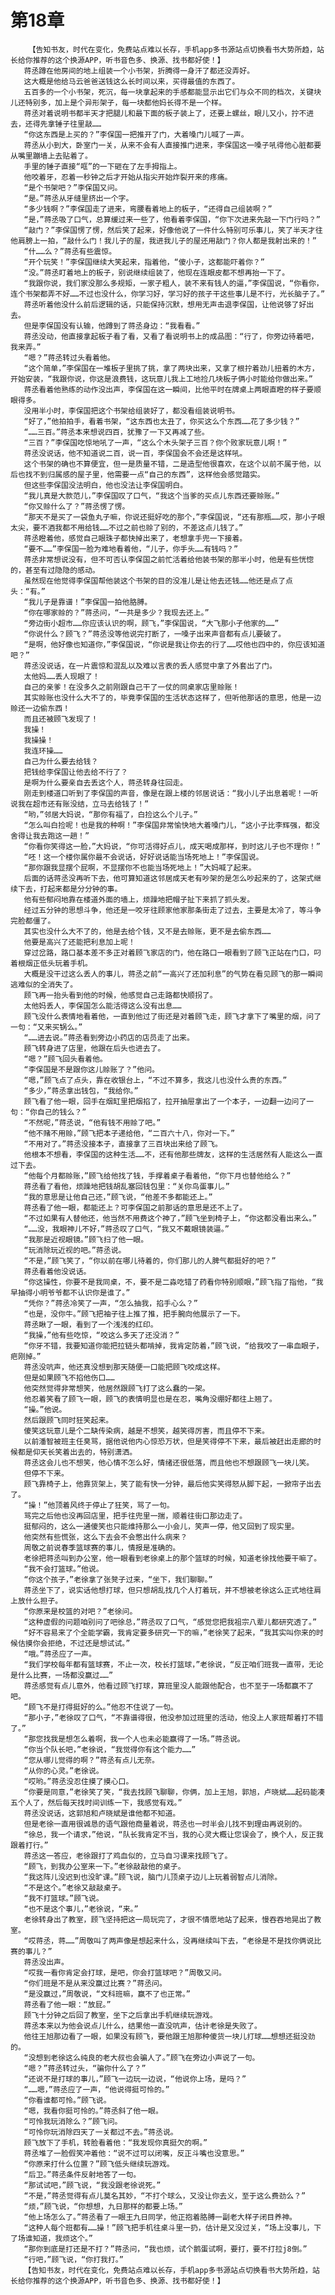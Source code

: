 # 第18章
        【告知书友，时代在变化，免费站点难以长存，手机app多书源站点切换看书大势所趋，站长给你推荐的这个换源APP，听书音色多、换源、找书都好使！】
       蒋丞蹲在他房间的地上组装一个小书架，折腾得一身汗了都还没弄好。
       这大概是他给马云爸爸送钱这么长时间以来，买得最值的东西了。
       五百多的一个小书架，死沉，每一块拿起来的手感都能显示出它们与众不同的档次，关键块儿还特别多，加上是个异形架子，每一块都他妈长得不是一个样。
       蒋丞对着说明书都半天才把腿儿和最下面的板子装上了，还要上螺丝，眼儿又小，拧不进去，还得先拿锤子往里敲……
       “你这东西是上买的？”李保国一把推开了门，大着嗓门儿喊了一声。
       蒋丞从小到大，卧室门一关，从来不会有人直接推门进来，李保国这一嗓子吼得他心脏都要从嘴里蹦墙上去贴着了。
       手里的锤子直接“哐”的一下砸在了左手拇指上。
       他咬着牙，忍着一秒钟之后才开始从指尖开始炸裂开来的疼痛。
       “是个书架吧？”李保国又问。
       “是。”蒋丞从牙缝里挤出一个字。
       “多少钱啊？”李保国走了进来，弯腰看着地上的板子，“还得自己组装啊？”
       “是，”蒋丞吸了口气，总算缓过来一些了，他看着李保国，“你下次进来先敲一下门行吗？”
       “敲门？”李保国愣了愣，然后笑了起来，好像他说了一件什么特别可乐事儿，笑了半天才往他肩膀上一拍，“敲什么门！我儿子的屋，我进我儿子的屋还用敲门？你人都是我射出来的！”
       “什……么？”蒋丞有些震惊。
       “开个玩笑！”李保国继续大笑起来，指着他，“傻小子，这都能吓着你？”
       “没。”蒋丞盯着地上的板子，别说继续组装了，他现在连眼皮都不想再抬一下了。
       “我跟你说，我们家没那么多规矩，一家子粗人，装不来有钱人的逼，”李保国说，“你看你，连个书架都弄不好……不过也没什么，你学习好，学习好的孩子干这些事儿是不行，光长脑子了。”
       蒋丞听着他没什么前后逻辑的话，只能保持沉默，想用无声击退李保国，让他说够了好出去。
       但是李保国没有认输，他蹲到了蒋丞身边：“我看看。”
       蒋丞没动，他直接拿起板子看了看，又看了看说明书上的成品图：“行了，你旁边待着吧，我来弄。”
       “嗯？”蒋丞转过头看着他。
       “这个简单，”李保国在一堆板子里挑了挑，拿了两块出来，又拿了根拧着劲儿扭着的木方，开始安装，“我跟你说，你这是浪费钱，这玩意儿我上工地捡几块板子俩小时能给你做出来。”
       蒋丞看着他熟练的动作没出声，李保国在这一瞬间，比他平时在牌桌上两眼直瞪的样子要顺眼得多。
       没用半小时，李保国把这个书架给组装好了，都没看组装说明书。
       “好了，”他拍拍手，看着书架，“这东西也太丑了，你买这么个东西……花了多少钱？”
       “……三百。”蒋丞本来想说四百，犹豫了一下又再减了些。
       “三百？”李保国吃惊地吼了一声，“这么个木头架子三百？你个败家玩意儿啊！”
       蒋丞没说话，他不知道说二百，说一百，李保国会不会还是这样吼。
       这个书架的确也不算便宜，但一是质量不错，二是造型他很喜欢，在这个以前不属于他，以后也找不到归属感的屋子里，他需要一点“自己的东西”，这样他会感觉踏实。
       但这些李保国没法明白，他也没法让李保国明白。
       “我儿真是大款范儿，”李保国叹了口气，“我这个当爹的买点儿东西还要赊账。”
       “你又赊什么了？”蒋丞愣了愣。
       “那天不是买了一袋鱼丸子嘛，你说还挺好吃的那个，”李保国说，“还有那瓶……哎，那小子眼太尖，要不酒我都不用给钱……不过之前也赊了别的，不差这点儿钱了。”
       蒋丞瞪着他，感觉自己眼珠子都快掉出来了，老想拿手兜一下接着。
       “要不……”李保国一脸为难地看着他，“儿子，你手头……有钱吗？”
       蒋丞非常想说没有，但不可否认李保国之前忙活着给他装书架的那半小时，他是有些恍惚的，甚至有过隐隐的感动。
       虽然现在他觉得李保国帮他装这个书架的目的没准儿是让他去还钱……他还是点了点头：“有。”
       “我儿子是靠谱！”李保国一拍他胳膊。
       “你在哪家赊的？”蒋丞问，“一共是多少？我现去还上。”
       “旁边街小超市……你应该认识的啊，顾飞，”李保国说，“大飞那小子他家的……”
       “你说什么？顾飞？”蒋丞没等他说完打断了，一嗓子出来声音都有点儿要破了。
       “是啊，他好像也知道你，”李保国说，“你说是我让你去的行了……哎他也四中的，你应该知道吧？”
       蒋丞没说话，在一片震惊和混乱以及难以言表的丢人感觉中拿了外套出了门。
       太他妈……丢人现眼了！
       自己的亲爹！在没多久之前刚跟自己干了一仗的同桌家店里赊账！
       其实赊账也没什么大不了的，毕竟李保国的生活状态这样了，但听他那话的意思，他是一边赊还一边偷东西！
       而且还被顾飞发现了！
       我操！
       我操操！
       我连环操……
       自己为什么要去给钱？
       把钱给李保国让他去给不行了？
       是啊为什么要亲自去丢这个人，蒋丞转身往回走。
       刚走到楼道口听到了李保国的声音，像是在跟上楼的邻居说话：“我小儿子出息着呢！一听说我在超市还有账没结，立马去给钱了！”
       “哟，”邻居大妈说，“那你有福了，白捡这么个儿子。”
       “怎么叫白捡呢！也是我的种啊！”李保国非常愉快地大着嗓门儿，“这小子比李辉强，都没舍得让我去跑这一趟！”
       “你看你笑得这一脸，”大妈说，“你可活得好点儿，成天喝成那样，到时这儿子也不理你！”
       “呸！这一个楼你属你最不会说话，好好说话能当场死地上！”李保国说。
       “那你跟我显摆个屁啊，不显摆你不也能当场死地上！”大妈喊了起来。
       后面的话蒋丞没再听下去，他可算知道这邻居成天老有吵架的是怎么吵起来的了，这架式继续下去，打起来都是分分钟的事。
       他有些郁闷地靠在楼道外面的墙上，烦躁地把帽子扯下来抓了抓头发。
       经过五分钟的思想斗争，他还是一咬牙往顾家他家那条街走了过去，主要是太冷了，等斗争完脸都僵了。
       其实也没什么大不了的，他是去给个钱，又不是去赊账，更不是去偷东西……
       他要是高兴了还能把利息加上呢！
       穿过岔路，路口基本差不多正对着顾飞家店的门，他在路口一眼看到了顾飞正站在门口，叼着根烟正低头玩着手机。
       大概是没干过这么丢人的事儿，蒋丞之前“一高兴了还加利息”的气势在看见顾飞的那一瞬间逃难似的全消失了。
       顾飞再一抬头看到他的时候，他感觉自己走路都快顺拐了。
       太他妈丢人，李保国怎么能活得这么没有出息……
       顾飞没什么表情地看着他，一直到他过了街还是对着顾飞走，顾飞才拿下了嘴里的烟，问了一句：“又来买锅么。”
       “……进去说。”蒋丞看到旁边小药店的店员走了出来。
       顾飞转身进了店里，他跟在后头也进去了。
       “嗯？”顾飞回头看着他。
       “李保国是不是跟你这儿赊账了？”他问。
       “嗯，”顾飞点了点头，靠在收银台上，“不过不算多，我这儿也没什么贵的东西。”
       “多少，”蒋丞拿出钱包，“我给你。”
       顾飞看了他一眼，回手在烟缸里把烟掐了，拉开抽屉拿出了一个本子，一边翻一边问了一句：“你自己的钱么？”
       “不然呢，”蒋丞说，“他有钱不用赊了吧。”
       “他不赌不用赊，”顾飞把本子递给他，“二百六十八，你对一下。”
       “不用对了。”蒋丞没接本子，直接拿了三百块出来给了顾飞。
       他根本不想看，李保国的这种生活……不，还有他那些牌友，这样的生活居然有人能这么一直过下去。
       “他每个月都赊账，”顾飞给他找了钱，手撑着桌子看着他，“你下月也替他给么？”
       蒋丞看了看他，烦躁地把钱胡乱塞回钱包里：“关你鸟蛋事儿。”
       “我的意思是让他自己还，”顾飞说，“他差不多都能还上。”
       蒋丞看了他一眼，都能还上？可李保国之前那话的意思是还不上了。
       “不过如果有人替他还，他当然不用费这个神了，”顾飞坐到椅子上，“你这都没看出来么。”
       “……没，我眼神儿不好，”蒋丞叹了口气，“我又不戴眼镜装逼。”
       “我那是近视眼镜。”顾飞扫了他一眼。
       “玩消除玩近视的吧。”蒋丞说。
       “不是，”顾飞笑了，“你以前在哪儿待着的，你们那儿的人脾气都挺好的吧？”
       蒋丞看着他没说话。
       “你这操性，你要不是我同桌，不，要不是二淼吃错了药看你特别顺眼，”顾飞指了指他，“我早抽得小明爷爷都不认识你是谁了。”
       “凭你？”蒋丞冷笑了一声，“怎么抽我，掐手心么？”
       “也是，没你牛。”顾飞把袖子往上推了推，把手腕向他展示了一下。
       蒋丞瞅了一眼，看到了一个浅浅的红印。
       “我操，”他有些吃惊，“咬这么多天了还没消？”
       “你牙不错，我要知道你能把拉链头都啃掉，我肯定防着，”顾飞说，“给我咬了一串血眼子，疤刚掉。”
       蒋丞没吭声，他还真没想到那天随便一口能把顾飞咬成这样。
       但是如果顾飞不掐他伤口……
       他突然觉得非常想笑，他居然跟顾飞打了这么蠢的一架。
       他忍着笑看了顾飞一眼，顾飞的表情明显也是在忍，嘴角没绷好都往上翘了。
       “操。”他说。
       然后跟顾飞同时狂笑起来。
       傻笑这玩意儿是个二缺传染病，越是不想笑，越笑得厉害，而且停不下来。
       以前潘智被班主任臭骂，据他说他内心惊恐万状，但是笑得停不下来，最后被赶出走廊的时候都是仰天长笑着出去的，特别潇洒。
       蒋丞这会儿也不想笑，他心情不怎么好，情绪还很低落，而且他也不想跟顾飞一块儿笑。
       但停不下来。
       顾飞靠椅子上，他靠货架上，笑了能有快一分钟，最后他实笑得怒从脚下起，一掀帘子出去了。
       “操！”他顶着风终于停止了狂笑，骂了一句。
       骂完之后他也没再回店里，把手往兜里一揣，顺着往街口那边走了。
       挺郁闷的，这么一通傻笑也只能维持那么一小会儿，笑声一停，他又回到了现实里。
       他突然有些慌张，这么下去会不会憋出什么病来？
       周敬之前说春季篮球赛的事儿，情报是准确的。
       老徐把蒋丞叫到办公室，他一眼看到老徐桌上的那个篮球的时候，知道老徐找他要干嘛了。
       “我不会打篮球。”他说。
       “你这个孩子，”老徐拿了张凳子过来，“坐下，我们聊聊。”
       蒋丞坐下了，说实话他想打球，但只想胡乱找几个人打着玩，并不想被老徐这么正式地往肩上放什么担子。
       “你原来是校篮的对吧？”老徐问。
       “这种虚假的问题咱别问了吧徐总，”蒋丞叹了口气，“感觉您把我祖宗八辈儿都研究透了。”
       “好不容易来了个全能学霸，我肯定要多研究一下的嘛，”老徐笑了起来，“我其实叫你来的时候估摸你会拒绝，不过还是想试试。”
       “哦。”蒋丞应了一声。
       “我们学校每年都有篮球赛，不止一次，校长打篮球，”老徐说，“反正咱们班我一直带，无论是什么比赛，一场都没赢过……”
       蒋丞感觉有点儿意外，他看过顾飞打球，算班里没人能跟他配合，也不至于一场都赢不了吧。
       “顾飞不是打得挺好的么。”他忍不住说了一句。
       “那小子，”老徐叹了口气，“不靠谱得很，他没参加过班里的活动，他没上人家班帮着打不错了。”
       “那您找我是想怎么着啊，我一个人也未必能赢得了一场。”蒋丞说。
       “你当个队长吧，”老徐说，“我觉得你有这个能力……”
       “您从哪儿觉得的啊？”蒋丞有点儿无奈。
       “从你的心灵。”老徐说。
       “哎哟。”蒋丞没忍住摸了摸心口。
       “你要是同意，”老徐笑了笑，“我去找顾飞聊聊，你俩，加上王旭，郭旭，卢晓斌……起码能凑五个人了，然后每天找时间训练一下，我感觉有戏。”
       蒋丞没说话，这郭旭和卢晓斌是谁他都不知道。
       但是老徐一直用很诚恳的语气跟他商量着说，蒋丞也一时半会儿找不到理由再说别的。
       “徐总，我一个请求，”他说，“队长我肯定不当，我的心灵大概让您误会了，换个人，反正我跟着打行。”
       蒋丞这一答应，老徐跟打了鸡血似的，立马自习课来找顾飞了。
       “顾飞，到我办公室来一下。”老徐敲敲他的桌子。
       “我这阵儿没迟到也没旷课。”顾飞说，脑门儿顶桌子边儿上玩着弱智点儿消除。
       “不是这个。”老徐又敲敲桌子。
       “我不打篮球。”顾飞说。
       “也不是这个事儿，”老徐说，“来。”
       老徐转身出了教室，顾飞坚持把这一局玩完了，才很不情愿地站了起来，慢吞吞地晃出了教室。
       “哎蒋丞，蒋……”周敬叫了两声像是想起来什么，没再继续叫下去，“老徐是不是找你俩说比赛的事儿？”
       蒋丞没出声。
       “哎我一看你肯定会打球，是吧，你会打篮球吧？”周敬又问。
       “你们班是不是从来没赢过比赛？”蒋丞问。
       “是没赢过，”周敬说，“文科班嘛，赢不了也正常。”
       蒋丞看了他一眼：“放屁。”
       顾飞十分钟之后回了教室，坐下之后拿出手机继续玩游戏。
       蒋丞本来以为他会说点儿什么，结果他一直没吭声，估计老徐是失败了。
       他往王旭那边看了一眼，如果没有顾飞，要他跟王旭那种傻货一块儿打球……想想还挺没劲的。
       “没想到老徐这么纯良的老大叔也会骗人了。”顾飞在旁边小声说了一句。
       “嗯？”蒋丞转过头，“骗你什么了？”
       “还说不是打球的事儿，”顾飞一边玩一边说，“他说你上场，是吗？”
       “……嗯，”蒋丞应了一声，“他说得挺可怜的。”
       “你看谁都可怜。”顾飞说。
       “嗯，我看你挺可怜的。”蒋丞斜了他一眼。
       “可怜我玩消除么？”顾飞问。
       “可怜你玩消除四天了一关都过不去。”蒋丞说。
       顾飞放下了手机，转脸看着他：“我发现你真挺欠的啊。”
       蒋丞堆了一脸假笑冲着他：“说不过可以闭嘴，反正斗嘴也没意思。”
       “你原来打什么位置？”顾飞低头继续玩游戏。
       “后卫。”蒋丞条件反射地答了一句。
       “那试试吧，”顾飞说，“我没跟老徐说死。”
       “不是，”蒋丞觉得有点儿莫名其妙，“不打个球么，又没让你去义，至于这么费劲么？”
       “烦，”顾飞说，“你想想，九日那样的都要上场。”
       “他上场怎么了。”蒋丞看了一眼王九日同学，他正抱着胳膊一副老大样子闭目养神。
       “这种人每个班都有……操！”顾飞把手机往桌斗里一扔，估计是又没过关，“场上没事儿，下了场谁知道，我烦这个。”
       “那你到底是打还是不打？”蒋丞问，“我也烦，试个鹅蛋试啊，要打，要不打拉j8倒。”
       “行吧，”顾飞说，“你打我打。”
       【告知书友，时代在变化，免费站点难以长存，手机app多书源站点切换看书大势所趋，站长给你推荐的这个换源APP，听书音色多、换源、找书都好使！】